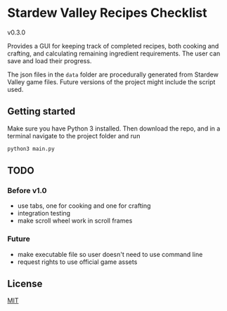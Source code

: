 # Stardew Valley Recipes Checklist

v0.3.0

Provides a GUI for keeping track of completed recipes, both cooking and crafting, and calculating remaining ingredient requirements. The user can save and load their progress.

The json files in the `data` folder are procedurally generated from Stardew Valley game files. Future versions of the project might include the script used.

## Getting started

Make sure you have Python 3 installed. Then download the repo, and in a terminal navigate to the project folder and run

```bash
python3 main.py
```

## TODO

### Before v1.0

- use tabs, one for cooking and one for crafting
- integration testing
- make scroll wheel work in scroll frames

### Future

- make executable file so user doesn't need to use command line
- request rights to use official game assets

## License
[MIT](https://choosealicense.com/licenses/mit/)
